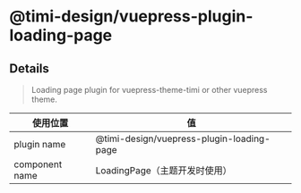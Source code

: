 # @timi-design/vuepress-plugin-loading-page

## Details

> Loading page plugin for vuepress-theme-timi or other vuepress theme.

|使用位置|值|
|-|-|
|plugin name|@timi-design/vuepress-plugin-loading-page|
|component name|LoadingPage（主题开发时使用）|


